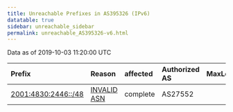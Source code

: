 ```yaml
---
title: Unreachable Prefixes in AS395326 (IPv6)
datatable: true
sidebar: unreachable_sidebar
permalink: unreachable_AS395326-v6.html
---
```


Data as of 2019-10-03 11:20:00 UTC


<div class="datatable-begin"></div>

| Prefix                                                           | Reason                                                                                                      | affected   | Authorized AS   |   MaxLength | Anchor                           |   unreachable /48s |
|:-----------------------------------------------------------------|:------------------------------------------------------------------------------------------------------------|:-----------|:----------------|------------:|:---------------------------------|-------------------:|
| [2001:4830:2446::/48](https://stat.ripe.net/2001:4830:2446::/48) | [INVALID ASN](https://rpki-validator.ripe.net/announcement-preview?asn=AS395326&prefix=2001:4830:2446::/48) | complete   | AS27552         |          48 | [ARIN](unreachable_ARIN-v6.html) |                  1 |

<div class="datatable-end"></div>